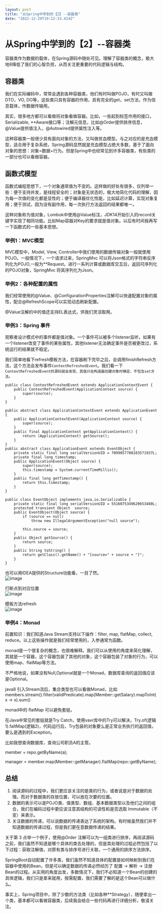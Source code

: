 ```yaml
---
layout: post
title: "从Spring中学到的【2】--容器类"
date: "2022-12-29T19:12:33.414Z"
---
```

从Spring中学到的【2】--容器类
===================

容器类作为数据的载体，在Spring源码中随处可见。理解了容器类的概念，极大地8降低了我们的心智负担，从而关注更重要的代码逻辑与结构。

容器类
---

我们在实际编码中，常常会遇到各种容器类，他们有时叫做POJO，有时又叫做DTO，VO, DO等，这些类只具有容器的作用，具有完全的get，set方法，作为信息载体，作数据传输用。

其实，很多地方都可以看做将对象看做容器。比如，一些起到标签作用的接口，Serializable, \*\*Aware接口等；注解元信息，比如@Order提供排序信息，@Value提供值注入，@Autowired提供属性注入等。

这种容器类一般很少具有面向对象的方法，又叫做贫血模型。与之对应的是充血模型，适合用于复杂系统，Spring源码显然就是充血模型占绝大多数，基于了面向对象的思想：对象=数据+行为。但是Spring中也经常见到许多容器类，有些类的一部分也可以看做容器。

函数式模型
-----

函数式编程思想下，一个对象通常值为不变的。这样做的好处有很多，仅列举一些：便于支持并发，是线程安全的；对象是无状态的，极大地简化代码的理解，因为每一次值的变化都是显性的；便于编译器优化性能，比如延迟计算，实现对象复用；便于测试，因为没有副作用，每一次执行方法返回的结果都唯一。

这种对象称为值对象，Lombok中使用@Value标注，JDK14开始引入的record关键字实现了相同功能。比如Map容器对Key的要求就是值对象。以后有时间我再写一下函数式的一些基本思想。

### 举例1：MVC模型

MVC模型中，Model, View, Controller中我们使用的数据传输对象一般就使用POJO。一般情况下，一个请求过来，SpringMvc 可以将Json格式的字符串反序列化为POJO,一般为\*\*Request。进行一系列计算或数据库交互后，返回可序列化的POJO对象，SpringMvc 将其序列化为Json。

### 举例2：各种配置的属性

我们经常使用的@Value、@ConfigurationProperties注解可以快速配置对象的属性，配合@RefreshScope可以实现动态刷新配置。

@Value注解的中的值还支持EL表达式，供我们灵活取用。

### 举例3：Spring 事件

观察者设计模式中的事件都是值对象。一个事件可以被多个listener监听，如果有一个listener改变了事件的某些属性，其他listener无法确定事件是否被更改过，系统运行的结果就不稳定。

我们简单地看下refresh模板方法，在容器刷下完毕之后，会调用finishRefresh方法，这个方法会发布事件`ContextRefreshedEvent`。我们看一下`ContextRefreshedEvent的源码就会发现，其值只在构造器创建对象时确定，不包含set方法。`

    public class ContextRefreshedEvent extends ApplicationContextEvent {
    	public ContextRefreshedEvent(ApplicationContext source) {
    		super(source);
    	}
    }
    
    public abstract class ApplicationContextEvent extends ApplicationEvent {
    	public ApplicationContextEvent(ApplicationContext source) {
    		super(source);
    	}
    	public final ApplicationContext getApplicationContext() {
    		return (ApplicationContext) getSource();
    	}
    }
    public abstract class ApplicationEvent extends EventObject {
    	private static final long serialVersionUID = 7099057708183571937L;
    	private final long timestamp;
    	public ApplicationEvent(Object source) {
    		super(source);
    		this.timestamp = System.currentTimeMillis();
    	}
    	public final long getTimestamp() {
    		return this.timestamp;
    	}
    }
    
    public class EventObject implements java.io.Serializable {
        private static final long serialVersionUID = 5516075349620653480L;
        protected transient Object  source;
        public EventObject(Object source) {
            if (source == null)
                throw new IllegalArgumentException("null source");
    
            this.source = source;
        }
        public Object getSource() {
            return source;
        }
        public String toString() {
            return getClass().getName() + "[source=" + source + "]";
        }
    }
    

也可以用IDEA提供的Structure功能看，一目了然。  
![image](https://img2023.cnblogs.com/blog/2815610/202212/2815610-20221229185550451-358068516.png)

打断点到对应位置  
![image](https://img2023.cnblogs.com/blog/2815610/202212/2815610-20221229185613505-127278703.png)

模板方法refresh  
![image](https://img2023.cnblogs.com/blog/2815610/202212/2815610-20221229185634641-1526464593.png)

### 举例4：Monad

前置知识：我们知道Java Stream支持以下操作：filter, map, flatMap, collect, reduce。以上这些操作就是我们经常使用的，入参通常为函数。

monad是一个很复杂的概念，也很难解释。我们可以从使用的角度来简化理解，其就是一个容器，这个容器包装了其他的对象，这个容器包装了对象的行为，可以使用map、flatMap等方法。

不严格地说，如果没有Null,Optional就是一个Monad，数据库查询的返回值应该是Optional。

java8 引入Stream流后，集合类型也可以看做Monad，比如members.stream().filter(validPredicate).map(Member::getSalary).mapToInt(x → x).sum()

monad中的 flatMap 可以避免套娃。

在Java中常见的套娃就是Try Catch，使用vavr库中的Try可以解决，Try.of(逻辑1).faltMap(逻辑2)，代码运行后，Try包装的对象要么是正常业务执行的返回值，要么是遇到的Exception。

比如我想查询数据库，查询公司职员A的主管。

member = repo.getByName(a);

manager = member.map(Member::getManager).flatMap(repo::getByName);

总结
--

1.  阅读源码的过程中，我们更应该关注的是类的行为，或者说是对于数据的处理。而对于数据类的存放位置，可以放在次要的位置。
2.  数据的表示可以是POJO类、值类型、数组、基本数据类型以及他们之间的组合，我们在编码过程中更应该注意其结构的可读性和是否选取 Immutable（不变）来表示。
3.  关注数据的传递，可以说数据的传递表达了系统的架构。有时候虽然我们并不知道数据的传递过程，但是我们更在意数据传递的结果。

关于第 3 点举一个例子，使用@Order 注解可以为一组类进行排序，再阅读源码之前，我们虽然不知道是哪个具体的类去处理的，但是其处理的过程必然包括了以下过程：获取注解值，对原有类与排序号进行关联，一个通用的排序方法排序。

SpringBoot自动配置了许多类，我们虽然不知道具体的配置是如何映射到我们在容器中使用的Bean，但是可以确定数据的传递必然经历了 配置 → 解析 → 注册Bean的过程。从实用的角度出发，多数情况下，我们不必知道一个Bean的创建的具体逻辑，我们只是拿来就用，按需配置，我们需要了解的是这个Bean可以做什么。

事实上，Spring项目中，除了少数的方法类（比如各种\*\*Strategy），随便拿出一个类，基本都可以看做容器类，后续我会结合一些代码再进行详细分析，敬请关注。